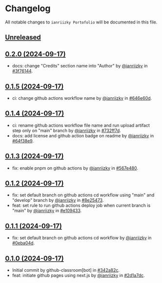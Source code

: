 # Changelog

All notable changes to `ianriizky Portofolio` will be documented in this file.

## [Unreleased](https://github.com/ianriizky/ianriizky.github.io/compare/0.2.0...develop)

## [0.2.0 (2024-09-17)](https://github.com/ianriizky/ianriizky.github.io/releases/tag/0.2.0)

- docs: change "Credits" section name into "Author" by [@ianriizky](https://github.com/ianriizky) in [#3f76144](https://github.com/ianriizky/ianriizky.github.io/commit/3f761449ede44f1e063e47b1619e3f4383cdcbbc).

## [0.1.5 (2024-09-17)](https://github.com/ianriizky/ianriizky.github.io/releases/tag/0.1.5)

- ci: change github actions workflow name by [@ianriizky](https://github.com/ianriizky) in [#646e60d](https://github.com/ianriizky/ianriizky.github.io/commit/646e60db69f09942944f595b4c3ec199952db2fb).

## [0.1.4 (2024-09-17)](https://github.com/ianriizky/ianriizky.github.io/releases/tag/0.1.4)

- ci: rename github actions workflow file name and run upload artifact step only on "main" branch by [@ianriizky](https://github.com/ianriizky) in [#732ff7d](https://github.com/ianriizky/ianriizky.github.io/commit/732ff7d781856f915c193a20be06e778fb3a7f1e).
- docs: add license and github action badge on readme by [@ianriizky](https://github.com/ianriizky) in [#64f38e9](https://github.com/ianriizky/ianriizky.github.io/commit/64f38e98de1dcde46e91724b9acba8672ff56487).

## [0.1.3 (2024-09-17)](https://github.com/ianriizky/ianriizky.github.io/releases/tag/0.1.3)

- fix: enable pnpm on github actions by [@ianriizky](https://github.com/ianriizky) in [#567e480](https://github.com/ianriizky/ianriizky.github.io/commit/567e480e104c3ad35b1697232ce6176e42bcea91).

## [0.1.2 (2024-09-17)](https://github.com/ianriizky/ianriizky.github.io/releases/tag/0.1.2)

- fix: set default branch on github actions cd workflow using "main" and "develop" branch by [@ianriizky](https://github.com/ianriizky) in [#8e25473](https://github.com/ianriizky/ianriizky.github.io/commit/8e25473903b43ff8959c76d5fdfb5fced62fa7d3).
- feat: set rule to run github actions deploy job when current branch is "main" by [@ianriizky](https://github.com/ianriizky) in [#e109433](https://github.com/ianriizky/ianriizky.github.io/commit/e109433e45d377cf4394395de65d0710dcadbaeb).

## [0.1.1 (2024-09-17)](https://github.com/ianriizky/ianriizky.github.io/releases/tag/0.1.1)

- fix: set default branch on github actions cd workflow by [@ianriizky](https://github.com/ianriizky) in [#0eba04d](https://github.com/ianriizky/ianriizky.github.io/commit/0eba04d456a484a1c1660df8b3c7ddaae0bd8354).

## [0.1.0 (2024-09-17)](https://github.com/ianriizky/ianriizky.github.io/releases/tag/0.1.0)

- Initial commit by github-classroom[bot] in [#342a82c](https://github.com/ianriizky/ianriizky.github.io/commit/342a82c7bf6eea53789889b5806e049842050e63).
- feat: initiate github pages using next.js by [@ianriizky](https://github.com/ianriizky) in [#2d1a7dc](https://github.com/ianriizky/ianriizky.github.io/commit/2d1a7dcabe220f0f9fa27ac0393f88f7b4015294).
